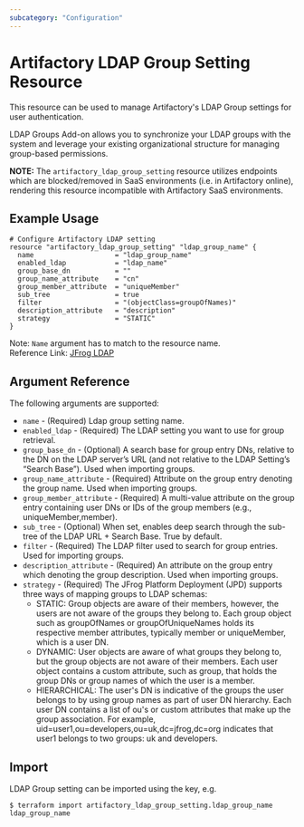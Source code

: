 ```yaml
---
subcategory: "Configuration"
---
```

# Artifactory LDAP Group Setting Resource

This resource can be used to manage Artifactory's LDAP Group settings for user authentication.

LDAP Groups Add-on allows you to synchronize your LDAP groups with the system and leverage your existing organizational 
structure for managing group-based permissions.

**NOTE:** The `artifactory_ldap_group_setting` resource utilizes endpoints which are blocked/removed in SaaS environments (i.e. in Artifactory online), rendering this resource incompatible with Artifactory SaaS environments.

## Example Usage

```hcl
# Configure Artifactory LDAP setting
resource "artifactory_ldap_group_setting" "ldap_group_name" {
  name                    = "ldap_group_name"
  enabled_ldap            = "ldap_name"
  group_base_dn           = ""
  group_name_attribute    = "cn"
  group_member_attribute  = "uniqueMember"
  sub_tree                = true
  filter                  = "(objectClass=groupOfNames)"
  description_attribute   = "description"
  strategy                = "STATIC"
}
```
Note: `Name` argument has to match to the resource name.   
Reference Link: [JFrog LDAP](https://www.jfrog.com/confluence/display/JFROG/LDAP)

## Argument Reference

The following arguments are supported:

* `name`                          - (Required) Ldap group setting name.
* `enabled_ldap`                  - (Required) The LDAP setting you want to use for group retrieval.
* `group_base_dn`                 - (Optional) A search base for group entry DNs, relative to the DN on the LDAP server’s URL (and not relative to the LDAP Setting’s “Search Base”). Used when importing groups.
* `group_name_attribute`          - (Required) Attribute on the group entry denoting the group name. Used when importing groups.
* `group_member_attribute`        - (Required) A multi-value attribute on the group entry containing user DNs or IDs of the group members (e.g., uniqueMember,member).
* `sub_tree`                      - (Optional) When set, enables deep search through the sub-tree of the LDAP URL + Search Base. True by default.
* `filter`                        - (Required) The LDAP filter used to search for group entries. Used for importing groups.
* `description_attribute`         - (Required) An attribute on the group entry which denoting the group description. Used when importing groups.
* `strategy`                      - (Required) The JFrog Platform Deployment (JPD) supports three ways of mapping groups to LDAP schemas:
  - STATIC: Group objects are aware of their members, however, the users are not aware of the groups they belong to. Each group object such as groupOfNames or groupOfUniqueNames holds its respective member attributes, typically member or uniqueMember, which is a user DN.
  - DYNAMIC: User objects are aware of what groups they belong to, but the group objects are not aware of their members. Each user object contains a custom attribute, such as group, that holds the group DNs or group names of which the user is a member.
  - HIERARCHICAL: The user's DN is indicative of the groups the user belongs to by using group names as part of user DN hierarchy. Each user DN contains a list of ou's or custom attributes that make up the group association. For example, uid=user1,ou=developers,ou=uk,dc=jfrog,dc=org indicates that user1 belongs to two groups: uk and developers.

## Import

LDAP Group setting can be imported using the key, e.g.

```
$ terraform import artifactory_ldap_group_setting.ldap_group_name ldap_group_name
```
